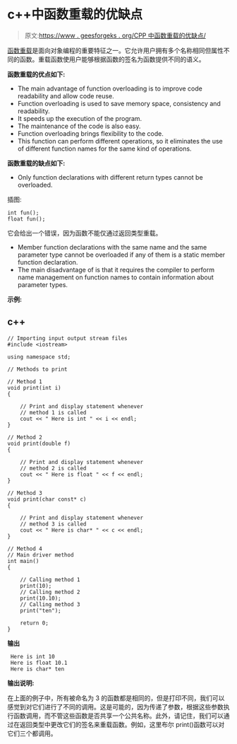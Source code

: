 # c++中函数重载的优缺点

> 原文:[https://www . geesforgeks . org/CPP 中函数重载的优缺点/](https://www.geeksforgeeks.org/advantages-and-disadvantages-of-function-overloading-in-cpp/)

[函数重载](https://www.geeksforgeeks.org/function-overloading-c/)是面向对象编程的重要特征之一。它允许用户拥有多个名称相同但属性不同的函数。重载函数使用户能够根据函数的签名为函数提供不同的语义。

**函数重载的优点如下:**

*   The main advantage of function overloading is to improve code readability and allow code reuse.
*   Function overloading is used to save memory space, consistency and readability.
*   It speeds up the execution of the program.
*   The maintenance of the code is also easy.
*   Function overloading brings flexibility to the code.
*   This function can perform different operations, so it eliminates the use of different function names for the same kind of operations.

**函数重载的缺点如下:**

*   Only function declarations with different return types cannot be overloaded.

插图:

```
int fun();
float fun();
```

它会给出一个错误，因为函数不能仅通过返回类型重载。

*   Member function declarations with the same name and the same parameter type cannot be overloaded if any of them is a static member function declaration.
*   The main disadvantage of is that it requires the compiler to perform name management on function names to contain information about parameter types.

**示例:**

## c++

```
// Importing input output stream files
#include <iostream>

using namespace std;

// Methods to print

// Method 1
void print(int i)
{

    // Print and display statement whenever
    // method 1 is called
    cout << " Here is int " << i << endl;
}

// Method 2
void print(double f)
{

    // Print and display statement whenever
    // method 2 is called
    cout << " Here is float " << f << endl;
}

// Method 3
void print(char const* c)
{

    // Print and display statement whenever
    // method 3 is called
    cout << " Here is char* " << c << endl;
}

// Method 4
// Main driver method
int main()
{

    // Calling method 1
    print(10);
    // Calling method 2
    print(10.10);
    // Calling method 3
    print("ten");

    return 0;
}
```

**输出**

```
 Here is int 10
 Here is float 10.1
 Here is char* ten
```

**输出说明:**

在上面的例子中，所有被命名为 3 的函数都是相同的，但是打印不同，我们可以感觉到对它们进行了不同的调用。这是可能的，因为传递了参数，根据这些参数执行函数调用，而不管这些函数是否共享一个公共名称。此外，请记住，我们可以通过在返回类型中更改它们的签名来重载函数。例如，这里布尔 print()函数可以对它们三个都调用。
